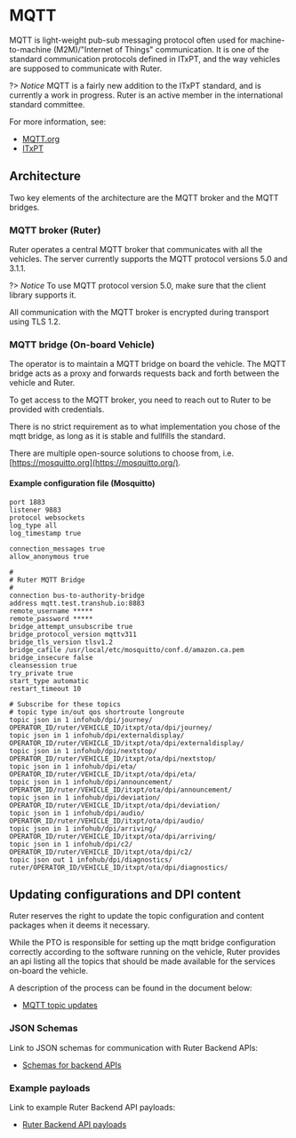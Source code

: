 # MQTT

MQTT is light-weight pub-sub messaging protocol often used for machine-to-machine (M2M)/"Internet of Things" communication. It is one of the standard communication protocols defined in ITxPT, and the way vehicles are supposed to communicate with Ruter.

?> _Notice_ MQTT is a fairly new addition to the ITxPT standard, and is currently a work in progress. Ruter is an active member in the international standard committee.   

For more information, see: 
- [MQTT.org](https://mqtt.org)
- [ITxPT](https://itxpt.org)

## Architecture
Two key elements of the architecture are the MQTT broker and the MQTT bridges. 

### MQTT broker (Ruter)
Ruter operates a central MQTT broker that communicates with all the vehicles. The server currently supports the MQTT protocol versions 5.0 and 3.1.1. 

?> _Notice_ To use MQTT protocol version 5.0, make sure that the client library supports it.

All communication with the MQTT broker is encrypted during transport using TLS 1.2. 

### MQTT bridge (On-board Vehicle)

The operator is to maintain a MQTT bridge on board the vehicle. The MQTT bridge acts as a proxy and forwards requests back and forth between the vehicle and Ruter. 

To get access to the MQTT broker, you need to reach out to Ruter to be provided with credentials. 

There is no strict requirement as to what implementation you chose of the mqtt bridge, as long as it is stable and fullfills the standard. 

There are multiple open-source solutions to choose from, i.e. [https://mosquitto.org](https://mosquitto.org/).  

#### Example configuration file (Mosquitto)

```
port 1883
listener 9883
protocol websockets
log_type all
log_timestamp true

connection_messages true
allow_anonymous true

#
# Ruter MQTT Bridge
#
connection bus-to-authority-bridge
address mqtt.test.transhub.io:8883
remote_username *****
remote_password *****
bridge_attempt_unsubscribe true
bridge_protocol_version mqttv311
bridge_tls_version tlsv1.2
bridge_cafile /usr/local/etc/mosquitto/conf.d/amazon.ca.pem
bridge_insecure false
cleansession true
try_private true
start_type automatic
restart_timeout 10

# Subscribe for these topics
# topic type in/out qos shortroute longroute
topic json in 1 infohub/dpi/journey/ OPERATOR_ID/ruter/VEHICLE_ID/itxpt/ota/dpi/journey/
topic json in 1 infohub/dpi/externaldisplay/ OPERATOR_ID/ruter/VEHICLE_ID/itxpt/ota/dpi/externaldisplay/
topic json in 1 infohub/dpi/nextstop/ OPERATOR_ID/ruter/VEHICLE_ID/itxpt/ota/dpi/nextstop/
topic json in 1 infohub/dpi/eta/ OPERATOR_ID/ruter/VEHICLE_ID/itxpt/ota/dpi/eta/
topic json in 1 infohub/dpi/announcement/ OPERATOR_ID/ruter/VEHICLE_ID/itxpt/ota/dpi/announcement/
topic json in 1 infohub/dpi/deviation/ OPERATOR_ID/ruter/VEHICLE_ID/itxpt/ota/dpi/deviation/
topic json in 1 infohub/dpi/audio/ OPERATOR_ID/ruter/VEHICLE_ID/itxpt/ota/dpi/audio/
topic json in 1 infohub/dpi/arriving/ OPERATOR_ID/ruter/VEHICLE_ID/itxpt/ota/dpi/arriving/
topic json in 1 infohub/dpi/c2/ OPERATOR_ID/ruter/VEHICLE_ID/itxpt/ota/dpi/c2/
topic json out 1 infohub/dpi/diagnostics/ ruter/OPERATOR_ID/VEHICLE_ID/itxpt/ota/dpi/diagnostics/

```

## Updating configurations and DPI content

Ruter reserves the right to update the topic configuration and content packages when it deems it necessary. 

While the PTO is responsible for setting up the mqtt bridge configuration correctly according to the software running on the vehicle, Ruter provides an api listing all the topics that should be made available for the services on-board the vehicle. 

A description of the process can be found in the document below: 
- [MQTT topic updates](https://ruterno.github.io/ota-schemas/mqtt-updates/index.html)


### JSON Schemas

Link to JSON schemas for communication with Ruter Backend APIs:
* [Schemas for backend APIs](https://github.com/RuterNo/ota-schemas/tree/master/schemas/cdn)

### Example payloads

Link to example Ruter Backend API payloads: 
* [Ruter Backend API payloads](https://github.com/RuterNo/ota-schemas/tree/master/examples/cdn)


